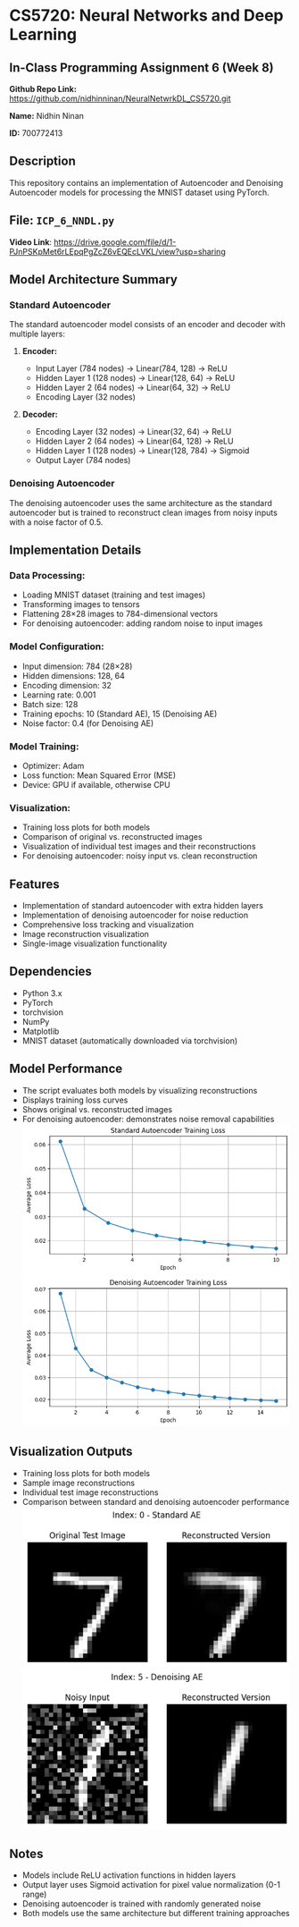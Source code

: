 # CS5720: Neural Networks and Deep Learning
## In-Class Programming Assignment 6 (Week 8)

**Github Repo Link:** https://github.com/nidhinninan/NeuralNetwrkDL_CS5720.git 

**Name:** Nidhin Ninan

**ID:** 700772413

## Description
This repository contains an implementation of Autoencoder and Denoising Autoencoder models for processing the MNIST dataset using PyTorch.

## **File:** `ICP_6_NNDL.py`  
**Video Link**: https://drive.google.com/file/d/1-PJnPSKpMet6rLEpqPgZcZ6vEQEcLVKL/view?usp=sharing

## Model Architecture Summary

### Standard Autoencoder
The standard autoencoder model consists of an encoder and decoder with multiple layers:

1. **Encoder:**
   - Input Layer (784 nodes) → Linear(784, 128) → ReLU
   - Hidden Layer 1 (128 nodes) → Linear(128, 64) → ReLU
   - Hidden Layer 2 (64 nodes) → Linear(64, 32) → ReLU
   - Encoding Layer (32 nodes)

2. **Decoder:**
   - Encoding Layer (32 nodes) → Linear(32, 64) → ReLU
   - Hidden Layer 2 (64 nodes) → Linear(64, 128) → ReLU
   - Hidden Layer 1 (128 nodes) → Linear(128, 784) → Sigmoid
   - Output Layer (784 nodes)

### Denoising Autoencoder
The denoising autoencoder uses the same architecture as the standard autoencoder but is trained to reconstruct clean images from noisy inputs with a noise factor of 0.5.

## Implementation Details

### Data Processing:
- Loading MNIST dataset (training and test images)
- Transforming images to tensors
- Flattening 28×28 images to 784-dimensional vectors
- For denoising autoencoder: adding random noise to input images

### Model Configuration:
- Input dimension: 784 (28×28)
- Hidden dimensions: 128, 64
- Encoding dimension: 32
- Learning rate: 0.001
- Batch size: 128
- Training epochs: 10 (Standard AE), 15 (Denoising AE)
- Noise factor: 0.4 (for Denoising AE)

### Model Training:
- Optimizer: Adam
- Loss function: Mean Squared Error (MSE)
- Device: GPU if available, otherwise CPU

### Visualization:
- Training loss plots for both models
- Comparison of original vs. reconstructed images
- Visualization of individual test images and their reconstructions
- For denoising autoencoder: noisy input vs. clean reconstruction

## Features
- Implementation of standard autoencoder with extra hidden layers
- Implementation of denoising autoencoder for noise reduction
- Comprehensive loss tracking and visualization
- Image reconstruction visualization
- Single-image visualization functionality

## Dependencies
- Python 3.x
- PyTorch
- torchvision
- NumPy
- Matplotlib
- MNIST dataset (automatically downloaded via torchvision)

## Model Performance
- The script evaluates both models by visualizing reconstructions
- Displays training loss curves
- Shows original vs. reconstructed images
- For denoising autoencoder: demonstrates noise removal capabilities
![Training Loss-Autoencoder](TrainLoss_Autoencoder.png)
![Training Loss-Denoise](TrainLoss_Denoise.png)

## Visualization Outputs
- Training loss plots for both models
- Sample image reconstructions
- Individual test image reconstructions
- Comparison between standard and denoising autoencoder performance
![Original vs. Reconstructed Image-Denoise](ReconstructedImage_Autoencoder.png)
![Original vs. Reconstructed Image-Autoencoder](ReconstructedImage_Denoise.png)

## Notes
- Models include ReLU activation functions in hidden layers
- Output layer uses Sigmoid activation for pixel value normalization (0-1 range)
- Denoising autoencoder is trained with randomly generated noise
- Both models use the same architecture but different training approaches
